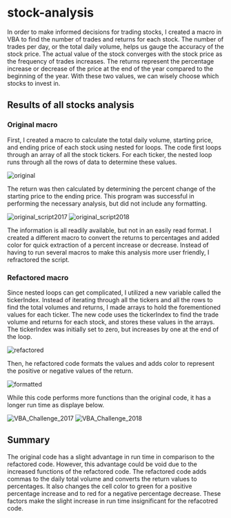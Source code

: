 # stock-analysis

In order to make informed decisions for trading stocks, I created a macro in VBA to find the number of trades and returns for each stock. The number of trades per day, or the total daily volume, helps us gauge the accuracy of the stock price. The actual value of the stock converges with the stock price as the frequency of trades increases. The returns represent the percentage increase or decrease of the price at the end of the year compared to the beginning of the year. With these two values, we can wisely choose which stocks to invest in.

## Results of all stocks analysis
### Original macro
First, I created a macro to calculate the total daily volume, starting price, and ending price of each stock using nested for loops. The code first loops through an array of all the stock tickers. For each ticker, the nested loop runs through all the rows of data to determine these values.

![original](https://user-images.githubusercontent.com/83552696/117517055-a9254000-af4f-11eb-8e45-a380d32a1372.png)

The return was then calculated by determining the percent change of the starting price to the ending price. This program was successful in performing the necessary analysis, but did not include any formatting. 

![original_script2017](https://user-images.githubusercontent.com/83552696/117517502-0d94cf00-af51-11eb-94ab-19989c7cdb68.PNG)
![original_script2018](https://user-images.githubusercontent.com/83552696/117517507-0ec5fc00-af51-11eb-8648-496a8fa67e84.PNG)

The information is all readily available, but not in an easily read format. I created a different macro to convert the returns to percentages and added color for quick extraction of a percent increase or decrease. Instead of having to run several macros to make this analysis more user friendly, I refractored the script.

### Refactored macro
Since nested loops can get complicated, I utilized a new variable called the tickerIndex. Instead of iterating through all the tickers and all the rows to find the total volumes and returns, I made arrays to hold the forementioned values for each ticker. The new code uses the tickerIndex to find the trade volume and returns for each stock, and stores these values in the arrays. The tickerIndex was initially set to zero, but increases by one at the end of the loop.

![refactored](https://user-images.githubusercontent.com/83552696/117555300-e1418700-b012-11eb-900a-a8fb9cc7731d.png)

Then, he refactored code formats the values and adds color to represent the positive or negative values of the return.

![formatted](https://user-images.githubusercontent.com/83552696/117555782-edc7de80-b016-11eb-8cab-6e15544fe928.PNG)

While this code performs more functions than the original code, it has a longer run time as displaye below.

![VBA_Challenge_2017](https://user-images.githubusercontent.com/83552696/117525311-72165500-af76-11eb-96b8-5bbb5020aae2.PNG)
![VBA_Challenge_2018](https://user-images.githubusercontent.com/83552696/117525314-7478af00-af76-11eb-9136-c829473d3100.PNG)

## Summary
The original code has a slight advantage in run time in comparison to the refactored code. However, this advantage could be void due to the increased functions of the refactored code. The refactored code adds commas to the daily total volume and converts the return values to percentages. It also changes the cell color to green for a positive percentage increase and to red for a negative percentage decrease. These factors make the slight increase in run time insignificant for the refacotred code.

